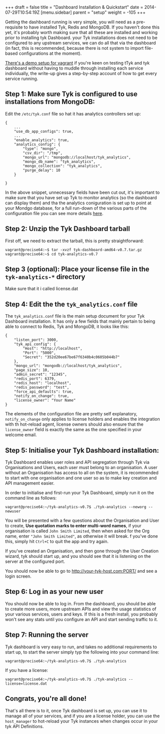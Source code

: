 +++
draft = false
title = "Dashboard Installation & Quickstart"
date = 2014-07-29T10:54:19Z
[menu.sidebar]
    parent = "setup"
    weight = -105
+++

Getting the dashboard running is very simple, you will need as a pre-requisite to have installed Tyk, Redis and MongoDB. If you haven't done this yet,
it's probably worth making sure that all these are installed and working prior to installing tyk Dashboard. your Tyk installations does not need to be
configured to any upstream services, we can do all that via the dashboard (in fact, this is recommended, because there is not system to import file-based 
configurations at the moment).

[There's a demo setup for vagrant](/setup/vagrant-setup) if you're keen on testing tTyk and tyk dashboard without having to muddle through 
installing each service individually, the write-up gives a step-by-step account of how to get every service running.

## Step 1: Make sure Tyk is configured to use installations from MongoDB:

Edit the `/etc/tyk.conf` file so hat it has analytics controllers set up:

    {
        ...
        "use_db_app_configs": true,
        ...
        "enable_analytics": true,
        "analytics_config": {
            "type": "mongo",
            "csv_dir": "/tmp",
            "mongo_url": "mongodb://localhost/tyk_analytics",
            "mongo_db_name": "tyk_analytics",
            "mongo_collection": "tyk_analytics",
            "purge_delay": 10
        }
    
    }
    
In the above snippet, unnecessary fields have been cut out, it's important to make sure that you have set up Tyk to monitor analytics (so the dashboard
can display them) and tha the analytics coniguration is set up to point at your Mondgo database, for a full run-down of the various parts of the configuration
file you can see more details [here](/setup/confguration/).

## Step 2: Unzip the Tyk Dashboard tarball
 
First off, we need to extract the tarball, this is pretty straightforward:
    
    vagrant@precise64:~$ tar -xvzf tyk-dashboard-amd64-v0.7.tar.gz
    vagrant@precise64:~$ cd tyk-analytics-v0.7

## Step 3 (optional): Place your license file in the `tyk-analytics-*` directory

Make sure that it i called license.dat

## Step 4: Edit the the `tyk_analytics.conf` file
 
The `tyk_analytics.conf` file is the main setup document for your Tyk Dashboard installation. It has only a few fields that mainly pertain to being
able to connect to Redis, Tyk and MongoDB, it looks like this:

    {
        "listen_port": 3000,
        "tyk_api_config": {
            "Host": "http://localhost",
            "Port": "5000",
            "Secret": "352d20ee67be67f6340b4c0605b044b7"
        },
        "mongo_url": "mongodb://localhost/tyk_analytics",
        "page_size": 10,
        "admin_secret": "12345",
        "redis_port": 6379,
        "redis_host": "localhost",
        "redis_password": "test",
        "force_api_defaults": true,
        "notify_on_change": true,
        "license_owner": "Your Name"
    }
    
The elements of the configuration file are pretty self explanatory, `notify_on_change` only applies to license holders and enables the 
integration with th hot-reload agent, license owners should also ensure that the `license_owner` field is exactly the same as the one specified 
in your welcome email.

## Step 5: Initialise your Tyk Dashboard installation:

Tyk Dashboard enables user roles and API segregation through Tyk via Organisations and Users, each user must belong to an organisation. A user without an Organisation
has access to all on the system, it is recommended to start with one organisation and one user so as to make key creation and API management easier.

In order to initialise and first-run your Tyk Dashboard, simply run it on the command line as follows:

    vagrant@precise64:~/tyk-analytics-v0.7$ ./tyk-analytics --neworg --newuser
    
You will be presented with a few questions about the Organisation and User to create, **Use quotation marks to enter multi-word names**, if your organisation is called
`John Smith Limited`, then when asked for the Org name, enter `"John Smith Limited"`, as otherwise it will break. f you've done this, simply hit `Ctrl+C` to quit the
app and try again.

If you've created an Organisation, and then gone through the User Creation wizard, tyk should start up, and you should see that it is listening on the server at the 
configured port.

You should now be able to go to http://your-tyk-host.com:PORT/ and see a login screen. 

## Step 6: Log in as your new user

You should now be able to log in. From the dashboard, you should be able to create more users, more upstream APIs and view the usage statistics of your
various services, users and keys. If this is a fresh install, you probably won't see any stats until you configure an API and start sending traffic to it.

## Step 7: Running the server

Tyk dashboard is very easy to run, and takes no additional requirements to start up, to start the server simply typ the following into your command line:

    vagrant@precise64:~/tyk-analytics-v0.7$ ./tyk-analytics
    
If you have a license:

    vagrant@precise64:~/tyk-analytics-v0.7$ ./tyk-analytics --license=license.dat
    
## Congrats, you're all done!

That's all there is to it, once Tyk dashboard is set up, you can use it to manage all of your services, and if you are a license holder, you can use the `host_manager`
to hot-reload your Tyk instances when changes occur in your tyk API Definitions.